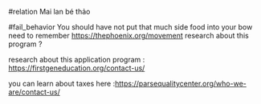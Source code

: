 #relation 
Mai lan bé thảo

#fail_behavior 
You should have not put that much side food into your bow need to remember
https://thephoenix.org/movement research about this program ? 

research about this application program : https://firstgeneducation.org/contact-us/ 

you can learn about taxes here :https://parsequalitycenter.org/who-we-are/contact-us/ 

